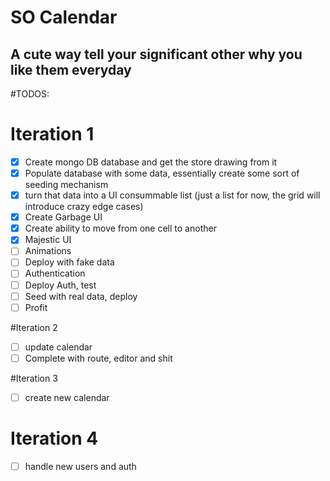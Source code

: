 # SO Calendar

## A cute way tell your significant other why you like them everyday

#TODOS:

# Iteration 1
- [x] Create mongo DB database and get the store drawing from it
- [x] Populate database with some data, essentially create some sort of seeding mechanism
- [x] turn that data into a UI consummable list (just a list for now, the grid will introduce crazy edge cases)
- [x] Create Garbage UI
- [x] Create ability to move from one cell to another
- [x] Majestic UI
- [ ] Animations
- [ ] Deploy with fake data
- [ ] Authentication
- [ ] Deploy Auth, test
- [ ] Seed with real data, deploy
- [ ] Profit

#Iteration 2
- [ ] update calendar
- [ ] Complete with route, editor and shit

#Iteration 3
- [ ] create new calendar

# Iteration 4
- [ ] handle new users and auth
